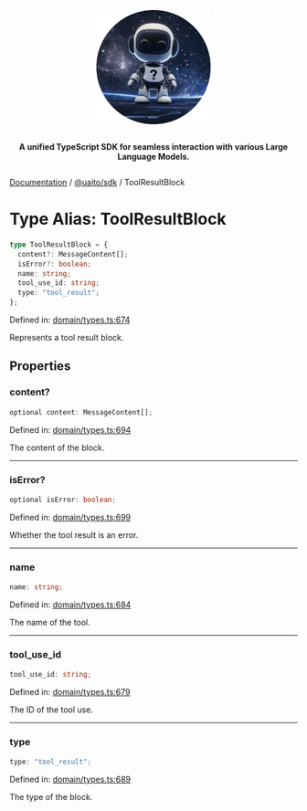 <div style="display:flex; flex-direction:column; align-items:center;">
<p align="center">
  <img src="../UAITO.png" alt="UAITO Logo" width="200"/>
</p>

<p align="center">
  <strong>A unified TypeScript SDK for seamless interaction with various Large Language Models.</strong>
</p>
</div>

[Documentation](README.md) / [@uaito/sdk](@uaito.sdk.md) / ToolResultBlock

# Type Alias: ToolResultBlock

```ts
type ToolResultBlock = {
  content?: MessageContent[];
  isError?: boolean;
  name: string;
  tool_use_id: string;
  type: "tool_result";
};
```

Defined in: [domain/types.ts:674](https://github.com/elribonazo/uaito/blob/32b7ed681e19ab2b616ebe6cb537c3852aa82ced/packages/sdk/src/domain/types.ts#L674)

Represents a tool result block.

## Properties

### content?

```ts
optional content: MessageContent[];
```

Defined in: [domain/types.ts:694](https://github.com/elribonazo/uaito/blob/32b7ed681e19ab2b616ebe6cb537c3852aa82ced/packages/sdk/src/domain/types.ts#L694)

The content of the block.

***

### isError?

```ts
optional isError: boolean;
```

Defined in: [domain/types.ts:699](https://github.com/elribonazo/uaito/blob/32b7ed681e19ab2b616ebe6cb537c3852aa82ced/packages/sdk/src/domain/types.ts#L699)

Whether the tool result is an error.

***

### name

```ts
name: string;
```

Defined in: [domain/types.ts:684](https://github.com/elribonazo/uaito/blob/32b7ed681e19ab2b616ebe6cb537c3852aa82ced/packages/sdk/src/domain/types.ts#L684)

The name of the tool.

***

### tool\_use\_id

```ts
tool_use_id: string;
```

Defined in: [domain/types.ts:679](https://github.com/elribonazo/uaito/blob/32b7ed681e19ab2b616ebe6cb537c3852aa82ced/packages/sdk/src/domain/types.ts#L679)

The ID of the tool use.

***

### type

```ts
type: "tool_result";
```

Defined in: [domain/types.ts:689](https://github.com/elribonazo/uaito/blob/32b7ed681e19ab2b616ebe6cb537c3852aa82ced/packages/sdk/src/domain/types.ts#L689)

The type of the block.
